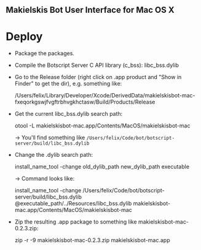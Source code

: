 Makielskis Bot User Interface for Mac OS X
-------------------------------------



# Deploy

  - Package the packages.

  - Compile the Botscript Server C API library (c_bss): libc_bss.dylib

  - Go to the Release folder (right click on .app product and "Show in Finder" to get the dir), e.g. something like:

     /Users/felix/Library/Developer/Xcode/DerivedData/makielskisbot-mac-fxeqorkgswjfvgftrbhvgkhctasw/Build/Products/Release

  - Get the current libc_bss.dylib search path:

     otool -L makielskisbot-mac.app/Contents/MacOS/makielskisbot-mac

     -> You'll find something like `/Users/felix/Code/bot/botscript-server/build/libc_bss.dylib`

  - Change the .dylib search path:

    install_name_tool -change old_dylib_path new_dylib_path executable

    -> Command looks like:

    install_name_tool -change /Users/felix/Code/bot/botscript-server/build/libc_bss.dylib @executable_path/../Resources/libc_bss.dylib makielskisbot-mac.app/Contents/MacOS/makielskisbot-mac

  - Zip the resulting .app package to something like makielskisbot-mac-0.2.3.zip:

    zip -r -9 makielskisbot-mac-0.2.3.zip makielskisbot-mac.app
